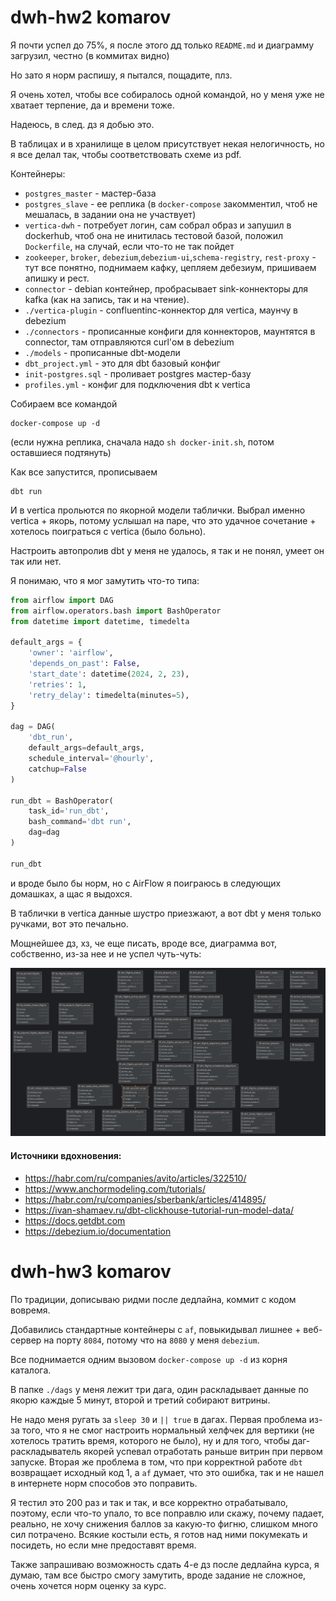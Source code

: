 # dwh-hw2 komarov

Я почти успел до 75%, я после этого дд только `README.md`
и диаграмму загрузил, честно (в коммитах видно)

Но зато я норм распишу, я пытался, пощадите, плз.

Я очень хотел, чтобы все собиралось одной командой, но
у меня уже не хватает терпение, да и времени тоже.

Надеюсь, в след. дз я добью это.

В таблицах и в хранилище в целом присутствует некая нелогичность, 
но я все делал так, чтобы соответствовать схеме из pdf.

Контейнеры:
- `postgres_master` - мастер-база
- `postgres_slave` - ее реплика (в `docker-compose` закомментил, 
чтоб не мешалась, в задании она не участвует)
- `vertica-dwh` - потребует логин, сам собрал образ и запушил в dockerhub, 
чтоб она не инитилась тестовой базой, положил `Dockerfile`, на случай, 
если что-то не так пойдет
- `zookeeper`, `broker`, `debezium`,`debezium-ui`,`schema-registry`, `rest-proxy` -
тут все понятно, поднимаем кафку, цепляем дебезиум, пришиваем апишку и рест.
- `connector` - debian контейнер, пробрасывает sink-коннекторы для kafka
  (как на запись, так и на чтение).
- `./vertica-plugin` - confluentinc-коннектор для vertica, маунчу в debezium
- `./connectors` - прописанные конфиги для коннекторов, маунтятся в connector,
там отправляются curl'ом в debezium
- `./models` - пропиcанные dbt-модели
- `dbt_project.yml` - это для dbt базовый конфиг
- `init-postgres.sql` - проливает postgres мастер-базу
- `profiles.yml` - конфиг для подключения dbt к vertica

Собираем все командой
```shell
docker-compose up -d
```
(если нужна реплика, сначала надо `sh docker-init.sh`, потом оставшиеся подтянуть)

Как все запустится, прописываем
```shell
dbt run
```
И в vertica прольются по якорной модели таблички.
Выбрал именно vertica + якорь, потому услышал на паре, что это удачное сочетание +
хотелось поиграться с vertica (было больно).

Настроить автопролив dbt у меня не удалось, я так и не понял, умеет он так или нет.

Я понимаю, что я мог замутить что-то типа:

```python
from airflow import DAG
from airflow.operators.bash import BashOperator
from datetime import datetime, timedelta

default_args = {
    'owner': 'airflow',
    'depends_on_past': False,
    'start_date': datetime(2024, 2, 23),
    'retries': 1,
    'retry_delay': timedelta(minutes=5),
}

dag = DAG(
    'dbt_run',
    default_args=default_args,
    schedule_interval='@hourly',
    catchup=False
)

run_dbt = BashOperator(
    task_id='run_dbt',
    bash_command='dbt run',
    dag=dag
)

run_dbt
```

и вроде было бы норм, но с AirFlow я поиграюсь в следующих домашках, а щас
я выдохся.

В таблички в vertica данные шустро приезжают, а вот dbt у меня только ручками,
вот это печально.

Мощнейшее дз, хз, че еще писать, вроде все, диаграмма вот, собственно, из-за
нее и не успел чуть-чуть:

![E/R-диаграмма dwh vertica](er.png)


#### Источники вдохновения:
- https://habr.com/ru/companies/avito/articles/322510/
- https://www.anchormodeling.com/tutorials/
- https://habr.com/ru/companies/sberbank/articles/414895/
- https://ivan-shamaev.ru/dbt-clickhouse-tutorial-run-model-data/
- https://docs.getdbt.com
- https://debezium.io/documentation


# dwh-hw3 komarov

По традиции, дописываю ридми после дедлайна, коммит с кодом вовремя.

Добавились стандартные контейнеры с `af`, повыкидывал лишнее + веб-сервер на порту `8084`, 
потому что на `8080` у меня `debezium`.

Все поднимается одним вызовом ```docker-compose up -d``` из корня каталога.

В папке `./dags` у меня лежит три дага, один раскладывает данные по якорю каждые 5 минут, второй и 
третий собирают витрины. 

Не надо меня ругать за `sleep 30` и `|| true` в дагах. Первая проблема из-за того, что я не смог 
настроить нормальный хелфчек для вертики (не хотелось тратить время, которого не было), ну и для того,
чтобы даг-раскладыватель якорей успевал отработать раньше витрин при первом запуске. 
Вторая же проблема в том, что при корректной работе `dbt` возвращает исходный код 1, а `af` думает, что
это ошибка, так и не нашел в интернете норм способов это поправить.

Я тестил это 200 раз и так и так, и все корректно отрабатывало, поэтому, если что-то упало,
то все поправлю или скажу, почему падает, реально, не хочу снижения баллов за
какую-то фигню, слишком много сил потрачено. Всякие костыли есть, я готов над ними покумекать и посидеть,
но если мне предоставят время. 

Также запрашиваю возможность сдать 4-е дз после дедлайна курса, я думаю, там все быстро смогу замутить,
вроде задание не сложное, очень хочется норм оценку за курс.